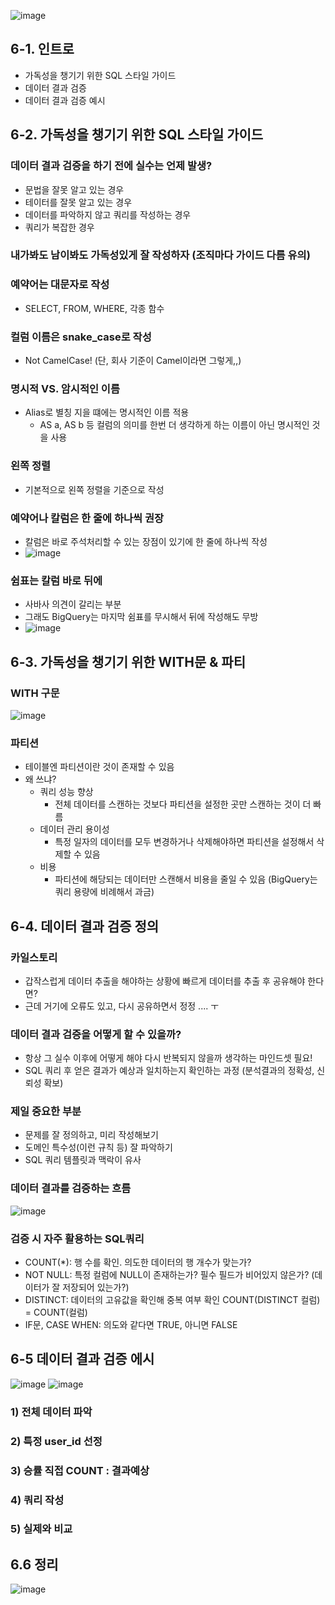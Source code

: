 ![image](https://github.com/user-attachments/assets/d94740a5-4f7d-4bfd-9667-c6fcc4dcfb4f)



## 6-1. 인트로
- 가독성을 챙기기 위한 SQL 스타일 가이드
- 데이터 결과 검증
- 데이터 결과 검증 예시

## 6-2. 가독성을 챙기기 위한 SQL 스타일 가이드
### 데이터 결과 검증을 하기 전에 실수는 언제 발생?
- 문법을 잘못 알고 있는 경우
- 테이터를 잘못 알고 있는 경우
- 데이터를 파악하지 않고 쿼리를 작성하는 경우
- 쿼리가 복잡한 경우

### 내가봐도 남이봐도 가독성있게 잘 작성하자 (조직마다 가이드 다름 유의)

### 예약어는 대문자로 작성
- SELECT, FROM, WHERE, 각종 함수

### 컬럼 이름은 snake_case로 작성
- Not CamelCase! (단, 회사 기준이 Camel이라면 그렇게,,)

### 명시적 VS. 암시적인 이름
- Alias로 별칭 지을 떄에는 명시적인 이름 적용
  - AS a, AS b 등 컬럼의 의미를 한번 더 생각하게 하는 이름이 아닌 명시적인 것을 사용

### 왼쪽 정렬
- 기본적으로 왼쪽 정렬을 기준으로 작성

### 예약어나 칼럼은 한 줄에 하나씩 권장
- 칼럼은 바로 주석처리할 수 있는 장점이 있기에 한 줄에 하나씩 작성
- ![image](https://github.com/user-attachments/assets/0ad70c13-ce78-4ed0-bf1f-e20317f0581a)

### 쉼표는 칼럼 바로 뒤에
- 사바사 의견이 갈리는 부분
- 그래도 BigQuery는 마지막 쉼표를 무시해서 뒤에 작성해도 무방
- ![image](https://github.com/user-attachments/assets/52d3affe-8c6e-4a11-a816-68713f5be034)

## 6-3. 가독성을 챙기기 위한 WITH문 & 파티
### WITH 구문
![image](https://github.com/user-attachments/assets/0f2c11e1-a248-418d-b393-cb4c796d7605)

### 파티션
- 테이블엔 파티션이란 것이 존재할 수 있음
- 왜 쓰냐?
  - 쿼리 성능 향상
    - 전체 데이터를 스캔하는 것보다 파티션을 설정한 곳만 스캔하는 것이 더 빠름
  - 데이터 관리 용이성
    - 특정 일자의 데이터를 모두 변경하거나 삭제해야하면 파티션을 설정해서 삭제할 수 있음
  - 비용
    - 파티션에 해당되는 데이터만 스캔해서 비용을 줄일 수 있음 (BigQuery는 쿼리 용량에 비례해서 과금)

## 6-4. 데이터 결과 검증 정의
### 카일스토리
- 갑작스럽게 데이터 추출을 해야하는 상황에 빠르게 데이터를 추출 후 공유해야 한다면?
- 근데 거기에 오류도 있고, 다시 공유하면서 정정 .... ㅜ
### 데이터 결과 검증을 어떻게 할 수 있을까?
- 항상 그 실수 이후에 어떻게 해야 다시 반복되지 않을까 생각하는 마인드셋 필요!
- SQL 쿼리 후 얻은 결과가 예상과 일치하는지 확인하는 과정 (분석결과의 정확성, 신뢰성 확보)
### 제일 중요한 부분
- 문제를 잘 정의하고, 미리 작성해보기
- 도메인 특수성(이런 규칙 등) 잘 파악하기
- SQL 쿼리 템플릿과 맥락이 유사
### 데이터 결과를 검증하는 흐름
![image](https://github.com/user-attachments/assets/e51ef5b9-b90b-48ab-bd8a-72a881e812bd)
### 검증 시 자주 활용하는 SQL쿼리
- COUNT(*): 행 수를 확인. 의도한 데이터의 행 개수가 맞는가?
- NOT NULL: 특정 컬럼에 NULL이 존재하는가? 필수 필드가 비어있지 않은가? (데이터가 잘 저장되어 있는가?)
- DISTINCT: 데이터의 고유값을 확인해 중복 여부 확인 COUNT(DISTINCT 컬럼) = COUNT(컬럼)
- IF문, CASE WHEN: 의도와 같다면 TRUE, 아니면 FALSE

## 6-5 데이터 결과 검증 에시
![image](https://github.com/user-attachments/assets/daf94cab-9448-4da3-8357-0a612a515f46)
![image](https://github.com/user-attachments/assets/38ec1599-366b-4545-91c7-307d5dff6d9d)
### 1) 전체 데이터 파악
### 2) 특정 user_id 선정
### 3) 승률 직접 COUNT : 결과예상
### 4) 쿼리 작성
### 5) 실제와 비교

## 6.6 정리
![image](https://github.com/user-attachments/assets/a26fac92-9860-4655-b1d1-b3279eb15d96)

